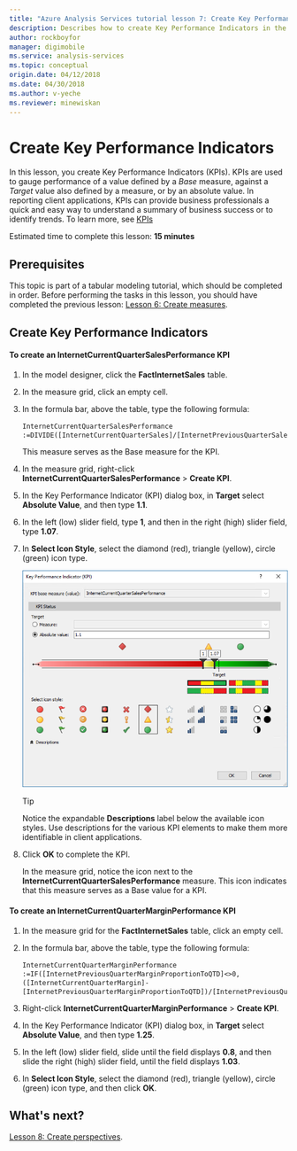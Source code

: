 ```yaml
---
title: "Azure Analysis Services tutorial lesson 7: Create Key Performance Indicators | Azure"
description: Describes how to create Key Performance Indicators in the Azure Analysis Services tutorial project. 
author: rockboyfor
manager: digimobile
ms.service: analysis-services
ms.topic: conceptual
origin.date: 04/12/2018
ms.date: 04/30/2018
ms.author: v-yeche
ms.reviewer: minewiskan
---
```

# Create Key Performance Indicators

In this lesson, you create Key Performance Indicators (KPIs). KPIs are used to gauge performance of a value defined by a *Base* measure, against a *Target* value also defined by a measure, or by an absolute value. In reporting client applications, KPIs can provide business professionals a quick and easy way to understand a summary of business success or to identify trends. To learn more, see [KPIs](https://docs.microsoft.com/sql/analysis-services/tabular-models/kpis-ssas-tabular)

Estimated time to complete this lesson: **15 minutes**  

## Prerequisites  
This topic is part of a tabular modeling tutorial, which should be completed in order. Before performing the tasks in this lesson, you should have completed the previous lesson: [Lesson 6: Create measures](../tutorials/aas-lesson-6-create-measures.md).   

## Create Key Performance Indicators  

#### To create an InternetCurrentQuarterSalesPerformance KPI  

1.  In the model designer, click the **FactInternetSales** table.  

2.  In the measure grid, click an empty cell.  

3.  In the formula bar, above the table, type the following formula: 

    ```  
    InternetCurrentQuarterSalesPerformance :=DIVIDE([InternetCurrentQuarterSales]/[InternetPreviousQuarterSalesProportionToQTD],BLANK())  
    ```

    This measure serves as the Base measure for the KPI.  

4.  In the measure grid, right-click **InternetCurrentQuarterSalesPerformance** > **Create KPI**.   

5.  In the Key Performance Indicator (KPI) dialog box, in **Target** select **Absolute Value**, and then type **1.1**.  

7.  In the left (low) slider field, type **1**, and then in the right (high) slider field, type **1.07**.  

8.  In **Select Icon Style**, select the diamond (red), triangle (yellow), circle (green) icon type.

    ![aas-lesson7-kpi](../tutorials/media/aas-lesson7-kpi.png)

    > [!TIP]  
    > Notice the expandable **Descriptions** label below the available icon styles. Use descriptions for the various KPI elements to make them more identifiable in client applications.  

9. Click **OK** to complete the KPI.  

    In the measure grid, notice the icon next to the **InternetCurrentQuarterSalesPerformance** measure. This icon indicates that this measure serves as a Base value for a KPI.  

#### To create an InternetCurrentQuarterMarginPerformance KPI  

1.  In the measure grid for the **FactInternetSales** table, click an empty cell.  

2.  In the formula bar, above the table, type the following formula:  

    ```
    InternetCurrentQuarterMarginPerformance :=IF([InternetPreviousQuarterMarginProportionToQTD]<>0,([InternetCurrentQuarterMargin]-[InternetPreviousQuarterMarginProportionToQTD])/[InternetPreviousQuarterMarginProportionToQTD],BLANK())  
    ```

3.  Right-click **InternetCurrentQuarterMarginPerformance** > **Create KPI**.  

4.  In the Key Performance Indicator (KPI) dialog box, in **Target** select **Absolute Value**, and then type **1.25**.   

5.  In the left (low) slider field, slide until the field displays **0.8**, and then slide the right (high) slider field, until the field displays **1.03**.  

6.  In **Select Icon Style**, select the diamond (red), triangle (yellow), circle (green) icon type, and then click **OK**.  

## What's next?
[Lesson 8: Create perspectives](../tutorials/aas-lesson-8-create-perspectives.md).

<!--Update_Description: update meta properties  -->